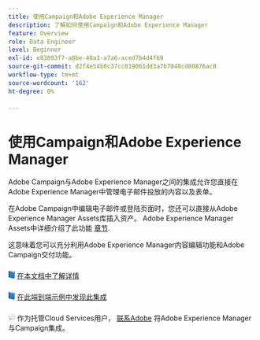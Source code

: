```yaml
---
title: 使用Campaign和Adobe Experience Manager
description: 了解如何使用Campaign和Adobe Experience Manager
feature: Overview
role: Data Engineer
level: Beginner
exl-id: e83893f7-a8be-48a3-a7a6-aced7b4d4f69
source-git-commit: d2f4e54b0c37cc019061dd3a7b7048cd80876ac0
workflow-type: tm+mt
source-wordcount: '162'
ht-degree: 0%

---
```


# 使用Campaign和Adobe Experience Manager

Adobe Campaign与Adobe Experience Manager之间的集成允许您直接在Adobe Experience Manager中管理电子邮件投放的内容以及表单。

在Adobe Campaign中编辑电子邮件或登陆页面时，您还可以直接从Adobe Experience Manager Assets库插入资产。 Adobe Experience Manager Assets中详细介绍了此功能 [章节](https://experienceleague.adobe.com/docs/experience-manager-cloud-service/assets/overview.html).

这意味着您可以充分利用Adobe Experience Manager内容编辑功能和Adobe Campaign交付功能。

![](../assets/do-not-localize/book.png) [在本文档中了解详情](https://experienceleague.adobe.com/docs/experience-manager-65/administering/integration/campaignonpremise.html?lang=en#aem-and-adobe-campaign-integration-workflow)

![](../assets/do-not-localize/book.png) [在此端到端示例中发现此集成](https://experienceleague.adobe.com/docs/campaign-classic/using/integrating-with-adobe-experience-cloud/adobe-experience-manager/creating-an-experience-manager-newsletter.html?lang=en#integrating-with-adobe-experience-cloud)

![](../assets/do-not-localize/speech.png)  作为托管Cloud Services用户， [联系Adobe](../start/campaign-faq.md#support) 将Adobe Experience Manager与Campaign集成。

